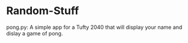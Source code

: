 # Random-Stuff

pong.py: A simple app for a Tufty 2040 that will display your name and dislay a game of pong.
